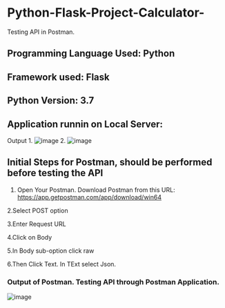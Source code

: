 # Python-Flask-Project-Calculator-
Testing API in Postman.

## Programming Language Used: Python
## Framework used: Flask
## Python Version: 3.7

## Application runnin on Local Server:
Output
1.
![image](https://user-images.githubusercontent.com/69152112/192155590-3935ddfb-027b-434d-a01b-689e49e91220.png)
2.
![image](https://user-images.githubusercontent.com/69152112/192155622-5f3a58e7-5d22-489e-8b92-22dddece8203.png)

## Initial Steps for Postman, should be performed before testing the API
1. Open Your Postman. Download Postman from this URL: https://app.getpostman.com/app/download/win64

2.Select POST option

3.Enter Request URL

4.Click on Body

5.In Body sub-option click raw

6.Then Click Text. In TExt select Json.

### Output of Postman. Testing API through Postman Application.
![image](https://user-images.githubusercontent.com/69152112/192156091-14a059c9-3902-4ead-ae90-3dd325535966.png)


